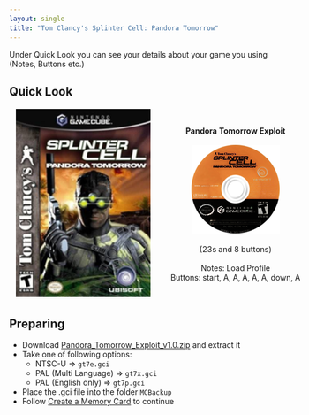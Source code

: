 ```yaml
---
layout: single
title: "Tom Clancy's Splinter Cell: Pandora Tomorrow"
---
```

Under Quick Look you can see your details about your game you using (Notes, Buttons etc.)
## Quick Look
<!--TODO: Maybe there are some other ways to do it, but it works lol-->
<table style="table-layout: fixed; width: 552px">
<colgroup>
<col style="width: 268px">
<col style="width: 284px">
</colgroup>
<thead>
  <tr>
    <td style="text-align:center">
      <img src="/images/gameArt/GT7E/GT7E_box.png" alt="Splinter Cell Pandora Box Art" width="244" height="340">
    </td>
    <td style="text-align:center">
      <b>Pandora Tomorrow Exploit</b><br>
      <br><img src="/images/gameArt/GT7E/GT7E_disc.png" alt="Splinter Cell Pandora Disc Art" width="160" height="160">
      <br>
      <br>(23s and 8 buttons)<br>
      <br>Notes: Load Profile
      <br>Buttons: start, A, A, A, A, A, down, A
      <br>
    </td>
  </tr>
</thead>
</table>
<!--  //////////////////////////////////////////////////////////   -->

## Preparing
- Download [Pandora_Tomorrow_Exploit_v1.0.zip](/files/saves/Pandora_Tomorrow_Exploit_v1.0.zip) and extract it
- Take one of following options:
  * NTSC-U => `gt7e.gci`
  * PAL (Multi Language) => `gt7x.gci`
  * PAL (English only) => `gt7p.gci`
- Place the .gci file into the folder `MCBackup`
- Follow [Create a Memory Card](/saveExploits#create-a-memory-card) to continue
